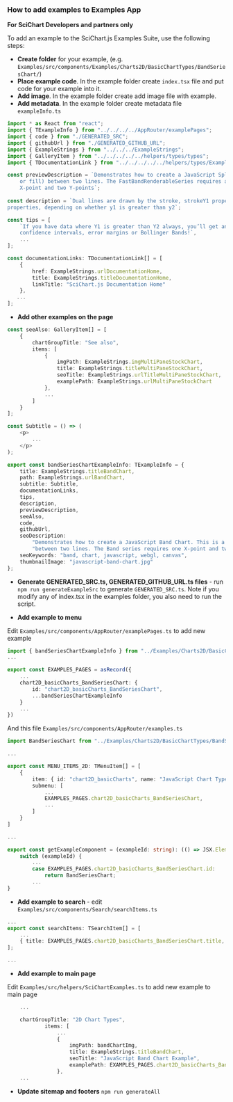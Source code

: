 ### How to add examples to Examples App

**For SciChart Developers and partners only**

To add an example to the SciChart.js Examples Suite, use the following steps:

* **Create folder** for your example, (e.g. `Examples/src/components/Examples/Charts2D/BasicChartTypes/BandSeriesChart/`)
* **Place example code**. In the example folder create `index.tsx` file and put code for your example into it.
* **Add image**. In the example folder create add image file with example.
* **Add metadata**. In the example folder create metadata file `exampleInfo.ts` 
```ts
import * as React from "react";
import { TExampleInfo } from "../../../../AppRouter/examplePages";
import { code } from "./GENERATED_SRC";
import { githubUrl } from "./GENERATED_GITHUB_URL";
import { ExampleStrings } from "../../../ExampleStrings";
import { GalleryItem } from "../../../../../helpers/types/types";
import { TDocumentationLink } from "../../../../../helpers/types/ExampleDescriptionTypes";

const previewDescription = `Demonstrates how to create a JavaScript Spline Band Chart. This is a chart type which draws an area (polygon
    or fill) between two lines. The FastBandRenderableSeries requires an XyyDataSeries, which contains one
    X-point and two Y-points`;
    
const description = `Dual lines are drawn by the stroke, strokeY1 properties and shaded bands are drawn by the fill and fillY1
properties, depending on whether y1 is greater than y2`;

const tips = [
    `If you have data where Y1 is greater than Y2 always, you’ll get an envelope effect. Great for rendering
    confidence intervals, error margins or Bollinger Bands!`,
    ...
];

const documentationLinks: TDocumentationLink[] = [
    {
        href: ExampleStrings.urlDocumentationHome,
        title: ExampleStrings.titleDocumentationHome,
        linkTitle: "SciChart.js Documentation Home"
    },
   ...
];
```
* **Add other examples on the page**

```ts
const seeAlso: GalleryItem[] = [
    {
        chartGroupTitle: "See also",
        items: [
            {
                imgPath: ExampleStrings.imgMultiPaneStockChart,
                title: ExampleStrings.titleMultiPaneStockChart,
                seoTitle: ExampleStrings.urlTitleMultiPaneStockChart,
                examplePath: ExampleStrings.urlMultiPaneStockChart
            },
            ...
        ]
    }
];

const Subtitle = () => (
    <p>
        ...
    </p>
);

export const bandSeriesChartExampleInfo: TExampleInfo = {
    title: ExampleStrings.titleBandChart,
    path: ExampleStrings.urlBandChart,
    subtitle: Subtitle,
    documentationLinks,
    tips,
    description,
    previewDescription,
    seeAlso,
    code,
    githubUrl,
    seoDescription:
        "Demonstrates how to create a JavaScript Band Chart. This is a chart type which draws an area (polygon or fill) " +
        "between two lines. The Band series requires one X-point and two Y-points to draw the polygon",
    seoKeywords: "band, chart, javascript, webgl, canvas",
    thumbnailImage: "javascript-band-chart.jpg"
};
```
* **Generate GENERATED_SRC.ts, GENERATED_GITHUB_URL.ts files** - run `npm run generateExampleSrc` to generate `GENERATED_SRC.ts`. Note if you modify any of index.tsx in the examples folder, you also need to run the script.

* **Add example to menu**

Edit `Examples/src/components/AppRouter/examplePages.ts` to add new example

```ts
import { bandSeriesChartExampleInfo } from "../Examples/Charts2D/BasicChartTypes/BandSeriesChart/exampleInfo";
...

export const EXAMPLES_PAGES = asRecord({
    ...
    chart2D_basicCharts_BandSeriesChart: {
        id: "chart2D_basicCharts_BandSeriesChart",
        ...bandSeriesChartExampleInfo
    }
    ...
})
```

And this file `Examples/src/components/AppRouter/examples.ts`
```ts
import BandSeriesChart from "../Examples/Charts2D/BasicChartTypes/BandSeriesChart";

...

export const MENU_ITEMS_2D: TMenuItem[] = [
    {
        item: { id: "chart2D_basicCharts", name: "JavaScript Chart Types" },
        submenu: [
            ...
            EXAMPLES_PAGES.chart2D_basicCharts_BandSeriesChart,
            ...
        ]
    }
]

...

export const getExampleComponent = (exampleId: string): (() => JSX.Element) => {
    switch (exampleId) {
        ...
        case EXAMPLES_PAGES.chart2D_basicCharts_BandSeriesChart.id:
            return BandSeriesChart;
        ...
}

```
* **Add example to search** - edit `Examples/src/components/Search/searchItems.ts`
```ts
...
export const searchItems: TSearchItem[] = [
    ...
    { title: EXAMPLES_PAGES.chart2D_basicCharts_BandSeriesChart.title, link: EXAMPLES_PAGES.chart2D_basicCharts_BandSeriesChart.path }
];

...
```
* **Add example to main page**

Edit `Examples/src/helpers/SciChartExamples.ts` to add new example to main page

```ts
    ...

    chartGroupTitle: "2D Chart Types",
            items: [
                ...
                {
                    imgPath: bandChartImg,
                    title: ExampleStrings.titleBandChart,
                    seoTitle: "JavaScript Band Chart Example",
                    examplePath: EXAMPLES_PAGES.chart2D_basicCharts_BandSeriesChart.path
                },
    ...
```

* **Update sitemap and footers**
`npm run generateAll`
